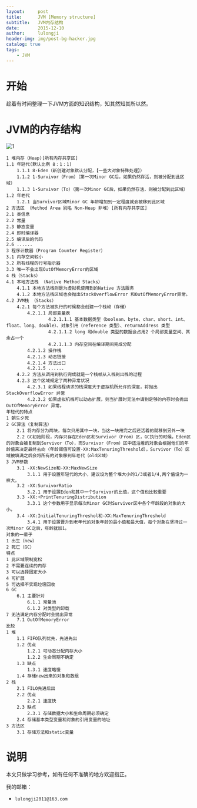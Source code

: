 ```yaml
---
layout:     post
title:      JVM [Memory structure]
subtitle:   JVM内存结构
date:       2015-12-10
author:     lulongji
header-img: img/post-bg-hacker.jpg
catalog: true
tags:
    - JVM
---
```


# 开始

趁着有时间整理一下JVM方面的知识结构，知其然知其所以然。

# JVM的内存结构

![1](https://raw.githubusercontent.com/lulongji/lulongji.github.io/master/imgs/jvm/JVM-SGA.png)


    1 堆内存（Heap)[所有内存共享区]
    1.1 年轻代(默认比例 8：1：1)
        1.1.1 8-Eden（新创建对象默认分配，【一些大对象特殊处理】）
        1.1.2 1-Survivor（From）（第一次Minor GC后，如果仍然存活，则被分配到此区域）
        1.1.3 1-Survivor（To）（第一次Minor GC后，如果仍然存活，则被分配到此区域）
    1.2 年老代
        1.2.1 当Survivor区域Minor GC 年龄增加到一定程度就会被移到此区域
    2 方法区 （Method Area 别名 Non-Heap 非堆）[所有内存共享区]
    2.1 类信息
    2.2 常量
    2.3 静态变量
    2.4 即时编译器
    2.5 编译后的代码
    2.6 ......
    3 程序计数器（Program Counter Register）
    3.1 内存空间较小
    3.2 所有线程的行号指示器
    3.3 唯一不会出现OutOfMemoryError的区域
    4 栈（Stacks）
    4.1 本地方法栈 （Native Method Stacks）
        4.1.1 本地方法栈则是为虚拟机使用到的Native 方法服务
        4.1.2 本地方法栈区域也会抛出StackOverflowError 和OutOfMemoryError异常。
    4.2 JVM栈 （Stacks）
        4.2.1 每个方法被执行的时候都会创建一个栈帧（存储）
            4.2.1.1 局部变量表
                    4.2.1.1.1 基本数据类型（boolean、byte、char、short、int、float、long、double）、对象引用（reference 类型）、returnAddress 类型
                    4.2.1.1.2 long 和double 类型的数据会占用2 个局部变量空间、其余占一个
                    4.2.1.1.3 内存空间在编译期间完成分配
            4.2.1.2 操作栈
            4.2.1.3 动态链接
            4.2.1.4 方法出口
            4.2.1.5 ......
        4.2.2 方法从调用到执行完成就是一个栈帧从入栈到出栈的过程
        4.2.3 这个区域规定了两种异常状况
            4.2.3.1 如果线程请求的栈深度大于虚拟机所允许的深度，将抛出StackOverflowError 异常
            4.2.3.2 如果虚拟机栈可以动态扩展，则当扩展时无法申请到足够的内存时会抛出OutOfMemoryError 异常。
    年轻代的特点
    1 朝生夕死
    2 GC算法（复制算法）
        2.1 将内存分为两块，每次只用其中一块，当这一块用完之后还活着的就移到另外一块
        2.2 GC初始阶段，内存只存在Eden区和Survivor（From）区，GC执行的时候，Eden区的对象会被复制到Survivor（To），而Survivor（From）区中还活着的对象会根据他们的年龄值来决定最终去向（年龄阈值可设置-XX:MaxTenuringThreshold），Survivor（To）区域被填满之后会将所有的对象移到年老代（old区域）
    3 JVM参数
        3.1 -XX:NewSize和-XX:MaxNewSize
            3.1.1 用于设置年轻代的大小，建议设为整个堆大小的1/3或者1/4,两个值设为一样大。
        3.2 -XX:SurvivorRatio
            3.2.1 用于设置Eden和其中一个Survivor的比值，这个值也比较重要
        3.3 -XX:+PrintTenuringDistribution
            3.3.1 这个参数用于显示每次Minor GC时Survivor区中各个年龄段的对象的大小。
        3.4 -XX:InitialTenuringThreshol和-XX:MaxTenuringThreshold
            3.4.1 用于设置晋升到老年代的对象年龄的最小值和最大值，每个对象在坚持过一次Minor GC之后，年龄就加1。
    对象的一辈子
    1 出生（new）
    2 死亡（GC）
    特点
    1 此区域限制宽松
    2 不需要连续的内存
    3 可以选择固定大小
    4 可扩展
    5 可选择不实现垃圾回收
    6 GC
        6.1 主要针对
            6.1.1 常量池
            6.1.2 对类型的卸载
    7 无法满足内存分配时会抛出异常
        7.1 OutOfMemoryError
    比较
    1 堆
        1.1 FIFO队列优先，先进先出
        1.2 优点
            1.2.1 可动态分配内存大小
            1.2.2 生命周期不确定
        1.3 缺点
            1.3.1 速度略慢
        1.4 存储new出来的对象和数组
    2 栈
        2.1 FILO先进后出
        2.2 优点
            2.2.1 速度快
        2.3 缺点
            2.3.1 存储数据大小和生命周期必须确定
        2.4 存储基本类型变量和对象的引用变量的地址
    3 方法区
        3.1 存储方法和static变量



# 说明

本文只做学习参考，如有任何不准确的地方欢迎指正。

我的邮箱：
- ```lulongji2011@163.com```

